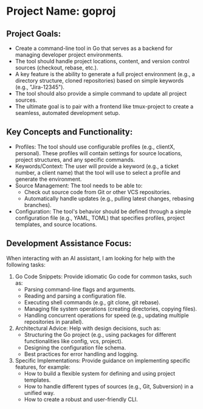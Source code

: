 # Project Name: goproj

## Project Goals:

* Create a command-line tool in Go that serves as a backend for managing developer project environments.
* The tool should handle project locations, content, and version control sources (checkout, rebase, etc.).
* A key feature is the ability to generate a full project environment (e.g., a directory structure, cloned repositories) based on simple keywords (e.g., "Jira-12345").
* The tool should also provide a simple command to update all project sources.
* The ultimate goal is to pair with a frontend like tmux-project to create a seamless, automated development setup.

## Key Concepts and Functionality:

* Profiles: The tool should use configurable profiles (e.g., clientX, personal). These profiles will contain settings for source locations, project structures, and any specific commands.
* Keywords/Context: The user will provide a keyword (e.g., a ticket number, a client name) that the tool will use to select a profile and generate the environment.
* Source Management: The tool needs to be able to:
  * Check out source code from Git or other VCS repositories.
  * Automatically handle updates (e.g., pulling latest changes, rebasing branches).
* Configuration: The tool's behavior should be defined through a simple configuration file (e.g., YAML, TOML) that specifies profiles, project templates, and source locations.

## Development Assistance Focus:

When interacting with an AI assistant, I am looking for help with the following tasks:

1. Go Code Snippets: Provide idiomatic Go code for common tasks, such as:
   * Parsing command-line flags and arguments.
   * Reading and parsing a configuration file.
   * Executing shell commands (e.g., git clone, git rebase).
   * Managing file system operations (creating directories, copying files).
   * Handling concurrent operations for speed (e.g., updating multiple repositories in parallel).
2. Architectural Advice: Help with design decisions, such as:
   * Structuring the Go project (e.g., using packages for different functionalities like config, vcs, project).
   * Designing the configuration file schema.
   * Best practices for error handling and logging.
3. Specific Implementations: Provide guidance on implementing specific features, for example:
   * How to build a flexible system for defining and using project templates.
   * How to handle different types of sources (e.g., Git, Subversion) in a unified way.
   * How to create a robust and user-friendly CLI.
